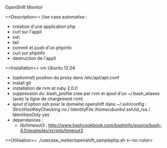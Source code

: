 OpenShift Monitor

==Description==
Use case automatise :
- creation d'une application php
- curl sur l'appli
- ssh
- tail
- commit et push d'un phpinfo
- curl sur phpinfo
- destruction de l'appli


==Installation==
vm Ubuntu 12.04
- (optionnel) position du proxy dans /etc/apt/apt.conf
- install git
- installation de rvm et ruby 2.0.0
- suppression du .bash_profile cree par rvm et ajout d'un ~/.bash_aliases (avec la ligne de chargement rvm)
- ajout d'option ssh pour le domaine openshift dans ~/.ssh/config : StrictHostKeyChecking no / IdentityFile /home/ubuntu/.ssh/id_rsa / IdentitiesOnly yes
- dependances :
  - lib/timeout3 : http://www.bashcookbook.com/bashinfo/source/bash-4.0/examples/scripts/timeout3

==Utilisation==
 ./usecase_metier/openshift_samplephp.sh <--no-color>
